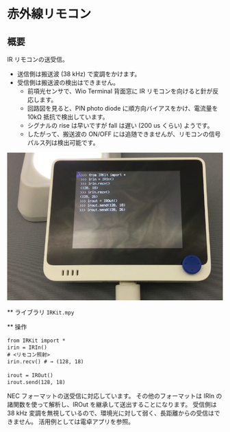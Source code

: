 # 赤外線リモコン

## 概要
IR リモコンの送受信。

- 送信側は搬送波 (38 kHz) で変調をかけます。
- 受信側は搬送波の検出はできません。
  - 前項光センサで、Wio Terminal 背面窓に IR リモコンを向けると針が反応します。
  - 回路図を見ると、PIN photo diode に順方向バイアスをかけ、電流量を 10kΩ 抵抗で検出しています。
  - シグナルの rise は早いですが fall は遅い (200 us くらい) ようです。
  - したがって、搬送波の ON/OFF には追随できませんが、リモコンの信号パルス列は検出可能です。

[![YouTube](./IR.jpg)](https://www.youtube.com/watch?v=tC1Tco1loHk)

** ライブラリ
   `IRKit.mpy`

** 操作
```
from IRKit import *
irin = IRIn()
# <リモコン照射>
irin.recv()	# → (128, 18)

irout = IROut()
irout.send(128, 18)
```

NEC フォーマットの送受信に対応しています。
その他のフォーマットは IRIn の諸関数を使って解析し、IROut を継承して送出することになります。
受信側は 38 kHz 変調を無視しているので、環境光に対して弱く、長距離からの受信はできません。
活用例としては電卓アプリを参照。
  
